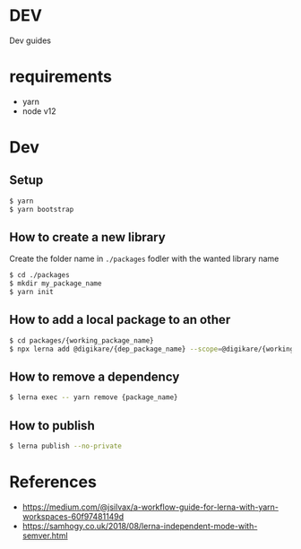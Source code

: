 # DEV

Dev guides

# requirements

- yarn
- node v12

# Dev

## Setup

```bash
$ yarn
$ yarn bootstrap
```

## How to create a new library

Create the folder name in `./packages` fodler with the wanted library name

```bash
$ cd ./packages
$ mkdir my_package_name
$ yarn init
```

## How to add a local package to an other

```bash
$ cd packages/{working_package_name}
$ npx lerna add @digikare/{dep_package_name} --scope=@digikare/{working_package_name}
```

## How to remove a dependency

```bash
$ lerna exec -- yarn remove {package_name}
```

## How to publish

```bash
$ lerna publish --no-private
```

# References

- https://medium.com/@jsilvax/a-workflow-guide-for-lerna-with-yarn-workspaces-60f97481149d
- https://samhogy.co.uk/2018/08/lerna-independent-mode-with-semver.html
